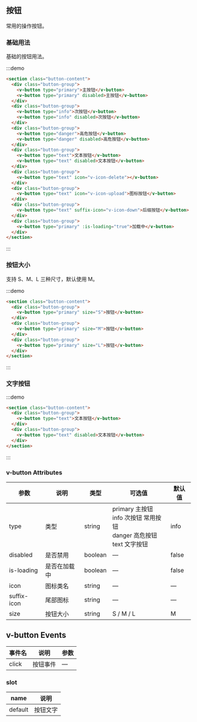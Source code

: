## 按钮

常用的操作按钮。

### 基础用法

基础的按钮用法。

:::demo

```html
<section class="button-content">
  <div class="button-group">
    <v-button type="primary">主按钮</v-button>
    <v-button type="primary" disabled>主按钮</v-button>
  </div>
  <div class="button-group">
    <v-button type="info">次按钮</v-button>
    <v-button type="info" disabled>次按钮</v-button>
  </div>
  <div class="button-group">
    <v-button type="danger">高危按钮</v-button>
    <v-button type="danger" disabled>高危按钮</v-button>
  </div>
  <div class="button-group">
    <v-button type="text">文本按钮</v-button>
    <v-button type="text" disabled>文本按钮</v-button>
  </div>
  <div class="button-group">
    <v-button type="text" icon="v-icon-delete"></v-button>
  </div>
  <div class="button-group">
    <v-button type="text" icon="v-icon-upload">图标按钮</v-button>
  </div>
  <div class="button-group">
    <v-button type="text" suffix-icon="v-icon-down">后缀按钮</v-button>
  </div>
  <div class="button-group">
    <v-button type="primary" :is-loading="true">加载中</v-button>
  </div>
</section>
```

:::

### 按钮大小

支持 S、M、L 三种尺寸，默认使用 M。

:::demo

```html
<section class="button-content">
  <div class="button-group">
    <v-button type="primary" size="S">按钮</v-button>
  </div>
  <div class="button-group">
    <v-button type="primary" size="M">按钮</v-button>
  </div>
  <div class="button-group">
    <v-button type="primary" size="L">按钮</v-button>
  </div>
</section>
```

:::

### 文字按钮

:::demo

```html
<section class="button-content">
  <div class="button-group">
    <v-button type="text">文本按钮</v-button>
  </div>
  <div class="button-group">
    <v-button type="text" disabled>文本按钮</v-button>
  </div>
</section>
```

:::

### v-button Attributes

| 参数        | 说明         | 类型    | 可选值                                                                                                    | 默认值 |
| ----------- | ------------ | ------- | --------------------------------------------------------------------------------------------------------- | ------ |
| type        | 类型         | string  | primary 主按钮<br />info 次按钮 常用按钮<br />danger 高危按钮<br />text 文字按钮 | info   |
| disabled    | 是否禁用     | boolean | —                                                                                                         | false  |
| is-loading  | 是否在加载中 | boolean | —                                                                                                         | false  |
| icon        | 图标类名     | string  | —                                                                                                         | —      |
| suffix-icon | 尾部图标     | string  | —                                                                                                         | —      |
| size        | 按钮大小     | string  | S / M / L                                                                                                 | M      |

## v-button Events

| 事件名 | 说明     | 参数 |
| ------ | -------- | ---- |
| click  | 按钮事件 | —    |

### slot

| name    | 说明     |
| ------- | -------- |
| default | 按钮文字 |
